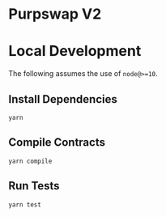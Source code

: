 # Purpswap V2


# Local Development

The following assumes the use of `node@>=10`.

## Install Dependencies

`yarn`

## Compile Contracts

`yarn compile`

## Run Tests

`yarn test`
